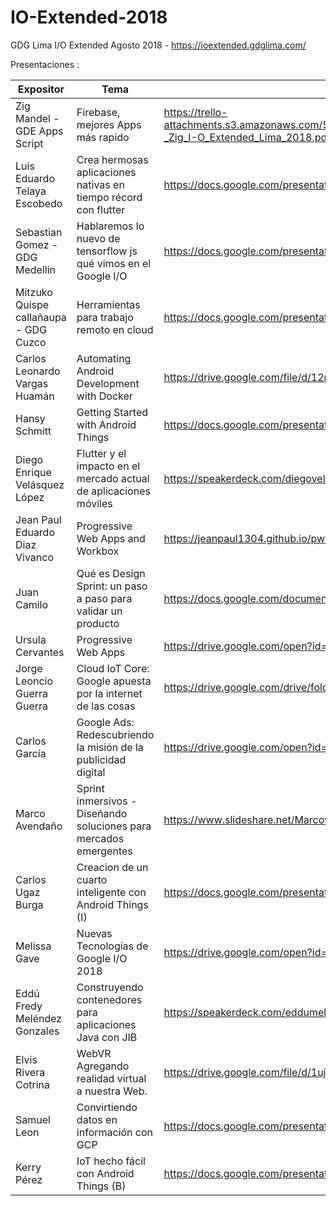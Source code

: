 # IO-Extended-2018
GDG Lima I/O Extended Agosto 2018 - https://ioextended.gdglima.com/


Presentaciones :

Expositor | Tema  | Presentación 
------------ | ------------- | ------------- 
Zig Mandel - GDE Apps Script  | Firebase, mejores Apps más rapido | https://trello-attachments.s3.amazonaws.com/599c4a5373e827e8e7cd0259/5b86b92a23cb463e7e71794e/986eaf7fa253b7491236afd45c432e3a/Firebase_espa%C3%B1ol_-_Zig_I-O_Extended_Lima_2018.pdf
Luis Eduardo Telaya Escobedo  | Crea hermosas aplicaciones nativas en tiempo récord con flutter | https://docs.google.com/presentation/d/1fMNBbq8I2R0S-wuBGyGQTgndVumQukrMl58EC8czrOE/edit#slide=id.g3a724c9697_2_1048
Sebastian Gomez - GDG Medellin | Hablaremos lo nuevo de tensorflow js qué vimos en el Google I/O  | https://docs.google.com/presentation/d/1Ds3Mgsc1eILhvtK9jLcTvfq8WeA_ogHDu0pnHLR75Lc/edit?usp=sharing 
Mitzuko Quispe callañaupa - GDG Cuzco | Herramientas para trabajo remoto en cloud  | https://docs.google.com/presentation/d/1jd0-1fVTAUNuK2ciR76dJbmxRbfZbjATKPddEStXwLw/edit?usp=sharing
Carlos Leonardo Vargas Huamán | Automating Android Development with Docker | https://drive.google.com/file/d/12nNRDYVuuHZyhETHmUY-dEN1cpTD72Vq/view?usp=sharing
Hansy Schmitt |Getting Started with Android Things  | https://docs.google.com/presentation/d/1-P7oADGWI9CxK_H4K5gXuN5zHp53lqM4x0ct8d8i31M/edit?usp=sharing
Diego Enrique Velásquez López | Flutter y el impacto en el mercado actual de aplicaciones móviles | https://speakerdeck.com/diegoveloper/flutter-y-el-impacto-en-el-mercado-actual-de-apps-moviles
Jean Paul Eduardo Diaz Vivanco  | Progressive Web Apps and Workbox    | https://jeanpaul1304.github.io/pwa-expo/#/
Juan Camilo | Qué es Design Sprint: un paso a paso para validar un producto | https://docs.google.com/document/d/11XFsBfaQYMF6JL2lliv4lb361tBZSM0akMiz4XH3W78/edit
Ursula Cervantes | Progressive Web Apps | https://drive.google.com/open?id=1D7deU43_uD1H8svlmjdHZ6yQW8HFqf2Q
Jorge Leoncio Guerra Guerra | Cloud IoT Core: Google apuesta por la internet de las cosas  | https://drive.google.com/drive/folders/1IPUhUAid1bHihhORVB8_a4kigvOeF1HF?usp=sharing
Carlos García| Google Ads: Redescubriendo la misión de la publicidad digital  | https://drive.google.com/open?id=1JB2X2vHUa52AKXrb8E-ApSMppAqJAQ47
Marco Avendaño| Sprint inmersivos - Diseñando soluciones para mercados emergentes | https://www.slideshare.net/Marcoviaweb/immersive-desing-sprint
Carlos Ugaz Burga| Creacion de un cuarto inteligente con Android Things (I) | https://docs.google.com/presentation/d/1BFNFjsi7cT5SDcx46e2yv5gzpuxiS6V7UYVu4I6gaSA/edit?usp=sharing
Melissa Gave| Nuevas Tecnologías de Google I/O 2018 | https://drive.google.com/open?id=1s7mbQNwzNwbqzjUcdgu9btJmmMHvTyDgvXz4BP1y04s
Eddú Fredy Meléndez Gonzales| Construyendo contenedores para aplicaciones Java con JIB  | https://speakerdeck.com/eddumelendez/construyendo-contenedores-para-aplicaciones-java-con-jib
Elvis Rivera Cotrina| WebVR Agregando realidad virtual a nuestra Web.  | https://drive.google.com/file/d/1uj8FG3KDaXaBhynjtWus0NAusoRLhXUk/view?usp=sharing
Samuel Leon| Convirtiendo datos en información con GCP  | https://docs.google.com/presentation/d/1e_x4QQ-puoaG8jgdkmAD8qUY2xCoEuIwemI9hoOEO1o/edit?usp=sharing
Kerry Pérez| IoT hecho fácil con Android Things (B)  | https://docs.google.com/presentation/d/1shVHb4nr68LLxV_ciqc1G43fuEzkFbi6wkAYmlFnD2s/edit?usp=drivesdk




